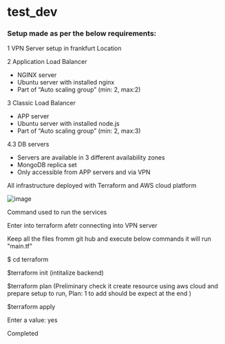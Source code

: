 # test_dev

### Setup made as per the below requirements:

1 VPN Server setup in frankfurt Location 

2 Application Load Balancer
- NGINX server
- Ubuntu server with installed nginx
- Part of “Auto scaling group” (min: 2, max:2)

3 Classic Load Balancer
- APP server
- Ubuntu server with installed node.js
- Part of “Auto scaling group” (min: 2, max:3)

4.3 DB servers
- Servers are available in 3 different availability zones
- MongoDB replica set
- Only accessible from APP servers and via VPN

All infrastructure deployed with Terraform and AWS cloud platform

![image](https://user-images.githubusercontent.com/54053423/116818133-5af6f200-ab87-11eb-81b7-46b8ffe31b05.png)

Command used to run the services 

Enter into terraform afetr connecting into VPN server 

Keep all the files fromm git hub and execute below commands it will run "main.tf"

$ cd terraform

$terraform init  (intitalize backend)

$terraform plan  (Preliminary check it create resource using aws cloud and prepare setup to run, Plan: 1 to add should be expect at the end )

$terraform apply 

Enter a value: yes

Completed 


